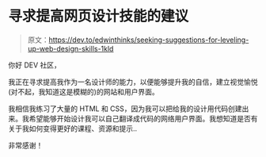 # 寻求提高网页设计技能的建议

> 原文：<https://dev.to/edwinthinks/seeking-suggestions-for-leveling-up-web-design-skills-1kld>

你好 DEV 社区，

我正在寻求提高我作为一名设计师的能力，以便能够提升我的自信，建立视觉愉悦(对不起，我知道这是模糊的)的网站和用户界面。

我相信我练习了大量的 HTML 和 CSS，因为我可以把给我的设计用代码创建出来。我希望能够开始设计我可以自己翻译成代码的网络用户界面。我想知道是否有关于我如何变得更好的课程、资源和提示..

非常感谢！